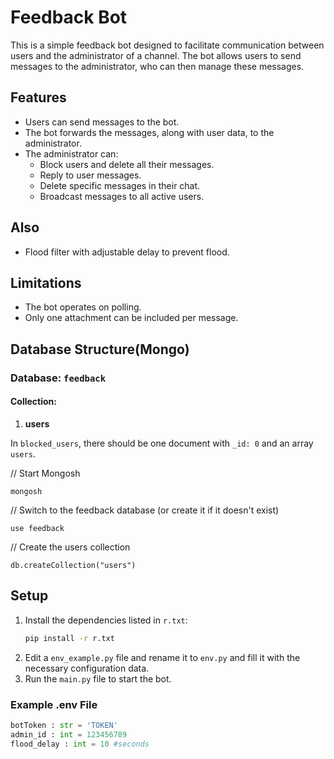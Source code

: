 # Feedback Bot

This is a simple feedback bot designed to facilitate communication between users and the administrator of a channel. The bot allows users to send messages to the administrator, who can then manage these messages.

## Features

- Users can send messages to the bot.
- The bot forwards the messages, along with user data, to the administrator.
- The administrator can:
  - Block users and delete all their messages.
  - Reply to user messages.
  - Delete specific messages in their chat.
  - Broadcast messages to all active users.

## Also

- Flood filter with adjustable delay to prevent flood.

## Limitations

- The bot operates on polling.
- Only one attachment can be included per message.

## Database Structure(Mongo)

### Database: `feedback`

#### Collection:

1. **users**

In `blocked_users`, there should be one document with `_id: 0` and an array `users`.

// Start Mongosh
```
mongosh
```
// Switch to the feedback database (or create it if it doesn't exist)
```
use feedback
```
// Create the users collection
```
db.createCollection("users")
```

## Setup

1. Install the dependencies listed in `r.txt`:
   ```bash
   pip install -r r.txt
1. Edit a `env_example.py` file and rename it to `env.py` and fill it with the necessary configuration data.
2. Run the `main.py` file to start the bot.

### Example .env File
```python
botToken : str = 'TOKEN'
admin_id : int = 123456789
flood_delay : int = 10 #seconds
```
